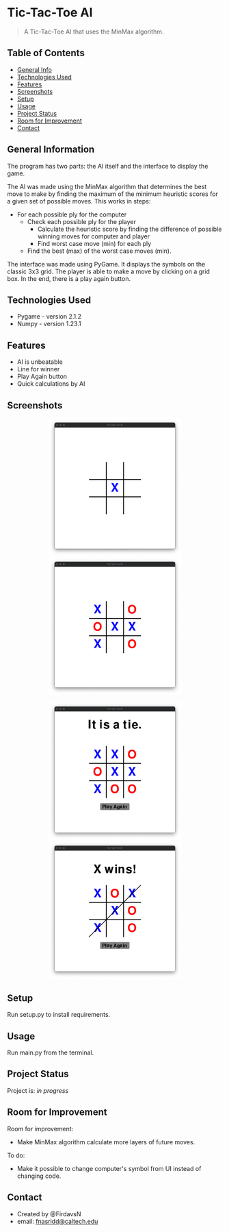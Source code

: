 # Tic-Tac-Toe AI
> A Tic-Tac-Toe AI that uses the MinMax algorithm.

## Table of Contents
* [General Info](#general-information)
* [Technologies Used](#technologies-used)
* [Features](#features)
* [Screenshots](#screenshots)
* [Setup](#setup)
* [Usage](#usage)
* [Project Status](#project-status)
* [Room for Improvement](#room-for-improvement)
* [Contact](#contact)
<!-- * [Liceunnnse](#license) -->


## General Information
The program has two parts: the AI itself and the interface to display the game.

The AI was made using the MinMax algorithm that determines the best move to make by finding the maximum of the minimum heuristic scores for a given set of possible moves. This works in steps:
- For each possible ply for the computer
    - Check each possible ply for the player
        - Calculate the heuristic score by finding the difference of possible winning moves for computer and player
        - Find worst case move (min) for each ply
    - Find the best (max) of the worst case moves (min).

The interface was made using PyGame. It displays the symbols on the classic 3x3 grid. The player is able to make a move by clicking on a grid box. In the end, there is a play again button.


## Technologies Used
- Pygame - version 2.1.2
- Numpy - version 1.23.1


## Features
- AI is unbeatable
- Line for winner
- Play Again button
- Quick calculations by AI


## Screenshots
<p align="center">
  <img alt="only_x" src="./screenshots/only_x.png" width="310">
  <img alt="mix" src="./screenshots/mix.png" width="310">
</p>
<p align="center">
  <img alt="tie" src="./screenshots/tie.png" width="310">
  <img alt="x_win" src="./screenshots/x_win.png" width="310">
</p>


## Setup
Run setup.py to install requirements.


## Usage
Run main.py from the terminal.


## Project Status
Project is: _in progress_


## Room for Improvement
Room for improvement:
- Make MinMax algorithm calculate more layers of future moves.

To do:
- Make it possible to change computer's symbol from UI instead of changing code.


## Contact
- Created by @FirdavsN
- email: fnasridd@caltech.edu
